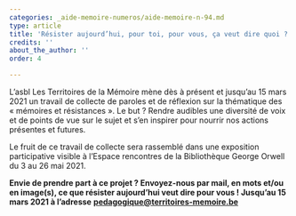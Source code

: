 ```yaml
---
categories: _aide-memoire-numeros/aide-memoire-n-94.md
type: article
title: 'Résister aujourd’hui, pour toi, pour vous, ça veut dire quoi ? '
credits: ''
about_the_author: ''
order: 4

---
```

L’asbl Les Territoires de la Mémoire mène dès à présent et jusqu’au 15 mars 2021 un travail de collecte de paroles et de réflexion sur la thématique des « mémoires et résistances ». Le but ? Rendre audibles une diversité de voix et de points de vue sur le sujet et s’en inspirer pour nourrir nos actions présentes et futures.

Le fruit de ce travail de collecte sera rassemblé dans une exposition participative visible à l’Espace rencontres de la Bibliothèque George Orwell du 3 au 26 mai 2021.

**Envie de prendre part à ce projet ? Envoyez-nous par mail, en mots et/ou en image(s), ce que résister aujourd’hui veut dire pour vous ! Jusqu’au 15 mars 2021 à l’adresse** [**pedagogique@territoires-memoire.be**](mailto:pedagogique@territoires-memoire.be)